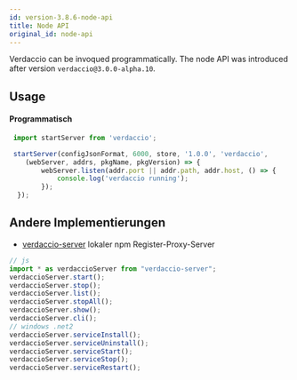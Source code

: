 ```yaml
---
id: version-3.8.6-node-api
title: Node API
original_id: node-api
---
```


Verdaccio can be invoqued programmatically. The node API was introduced after version `verdaccio@3.0.0-alpha.10`.

## Usage

#### Programmatisch

```js
 import startServer from 'verdaccio';   

 startServer(configJsonFormat, 6000, store, '1.0.0', 'verdaccio',
    (webServer, addrs, pkgName, pkgVersion) => {
        webServer.listen(addr.port || addr.path, addr.host, () => {
            console.log('verdaccio running');
        });
  });
```

## Andere Implementierungen

* [verdaccio-server](https://github.com/boringame/verdaccio-server) lokaler npm Register-Proxy-Server

```js
// js
import * as verdaccioServer from "verdaccio-server";
verdaccioServer.start();
verdaccioServer.stop();
verdaccioServer.list();
verdaccioServer.stopAll();
verdaccioServer.show();
verdaccioServer.cli();
// windows .net2
verdaccioServer.serviceInstall();
verdaccioServer.serviceUninstall();
verdaccioServer.serviceStart();
verdaccioServer.serviceStop();
verdaccioServer.serviceRestart();
```
